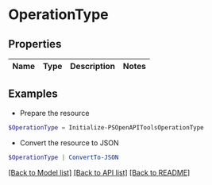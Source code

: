 # OperationType
## Properties

Name | Type | Description | Notes
------------ | ------------- | ------------- | -------------

## Examples

- Prepare the resource
```powershell
$OperationType = Initialize-PSOpenAPIToolsOperationType 
```

- Convert the resource to JSON
```powershell
$OperationType | ConvertTo-JSON
```

[[Back to Model list]](../README.md#documentation-for-models) [[Back to API list]](../README.md#documentation-for-api-endpoints) [[Back to README]](../README.md)

